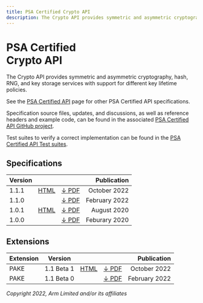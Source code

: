 ```yaml
---
title: PSA Certified Crypto API
description: The Crypto API provides symmetric and asymmetric cryptography, hash, RNG, and key storage services with support for different key lifetime policies
---
```


<!--
SPDX-FileCopyrightText: Copyright 2022 Arm Limited and/or its affiliates <open-source-office@arm.com>
SPDX-License-Identifier: CC-BY-SA-4.0
-->

# PSA Certified<br />Crypto API

The Crypto API provides symmetric and asymmetric cryptography, hash, RNG, and key storage services with support for different key lifetime policies.

See the [PSA Certified API][psa-api] page for other PSA Certified API specifications.

Specification source files, updates, and discussions, as well as reference headers and example code, can be found in the associated [PSA Certified API GitHub project][psa-api-gh].

Test suites to verify a correct implementation can be found in the [PSA Certified API Test suites][psa-api-ats].

[psa-api]:          ../
[psa-api-gh]:       https://github.com/arm-software/psa-api
[psa-api-ats]:      https://github.com/ARM-software/psa-arch-tests/tree/main/api-tests/dev_apis

## Specifications

Version | | | Publication
-|-|-|-:
1.1.1 | [HTML][1-1-html] | [&darr; PDF][1-1-1-pdf] | October 2022
1.1.0 | | [&darr; PDF][1-1-0-pdf] | February 2022
1.0.1 | [HTML][1-0-html] | [&darr; PDF][1-0-1-pdf] | August 2020
1.0.0 | | [&darr; PDF][1-0-0-pdf] | Feburary 2020

## Extensions

Extension | Version | | | Publication
-|-|-|-|-:
PAKE | 1.1 Beta 1 | [HTML][pake-beta-html] | [&darr; PDF][pake-beta-1-pdf] | October 2022
PAKE | 1.1 Beta 0 | | [&darr; PDF][pake-beta-0-pdf] | February 2022


[1-1-html]:             1.1/
[1-1-1-pdf]:            1.1/IHI0086-PSA_Certified_Crypto_API-1.1.1.pdf
[1-1-0-pdf]:            1.1/IHI0086-PSA_Cryptography_API-1.1.0.pdf

[1-0-html]:             1.0/
[1-0-1-pdf]:            1.0/IHI0086-PSA_Cryptography_API-1.0.1.pdf
[1-0-0-pdf]:            1.0/IHI0086-PSA_Cryptography_API-1.0.0.pdf

[pake-beta-html]:       1.1/ext-pake/
[pake-beta-1-pdf]:      1.1/ext-pake/AES0058-PSA_Certified_Crypto_API-1.1_PAKE_Extension-bet.1.pdf
[pake-beta-0-pdf]:      1.1/ext-pake/AES0058-PSA_Cryptography_API-1.1_PAKE_Extension-bet.0.pdf

*Copyright 2022, Arm Limited and/or its affiliates*
